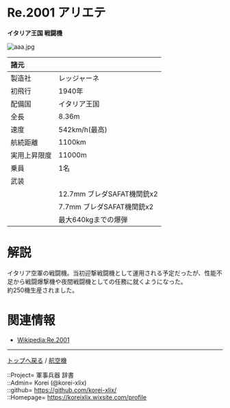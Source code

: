 # Re.2001 アリエテ
**イタリア王国 戦闘機**

![aaa.jpg](https://bn02pap001files.storage.live.com/y4my4raJA_2I2gYfJ1nS1di153QlQXRBKOgT9JspP714U61rqIUUJ8Xuz_N7P8lszECWPGk4Frqpmt4S9_mR--q7GCG9pItSAfA0VRvtBLtjBqOxY2srsXTtWXetOijgQBfacATwaaNu7oT8BCDKcofKRO7r3IYHelaxELzlG5Zex5Yc66S4BOhaaRKbaMeOQSs?width=640&height=381&cropmode=none)  
  
|諸元  |  |
|:--|:--|
|製造社  |レッジャーネ  |
|初飛行  |1940年  |
|配備国  |イタリア王国  |
|全長    |8.36m  |
|速度    |542km/h(最高)  |
|航続距離  |1100km  |
|実用上昇限度|11000m  |
|乗員    |1名  |
|武装    |  |
||12.7mm ブレダSAFAT機関銃x2  |
||7.7mm ブレダSAFAT機関銃x2  |
||最大640kgまでの爆弾  |


# 解説
イタリア空軍の戦闘機。当初迎撃戦闘機として運用される予定だったが、性能不足から戦闘爆撃機や夜間戦闘機としての任務に就くようになった。  
約250機生産されました。  


# 関連情報
* [Wikipedia:Re.2001](https://bit.ly/36hwkds)


***
[トップへ戻る](/readme.md) / [航空機](/plane/readme.md)  
  
::Project= 軍事兵器 辞書  
::Admin= Korei (@korei-xlix)  
::github= https://github.com/korei-xlix/  
::Homepage= https://koreixlix.wixsite.com/profile  
